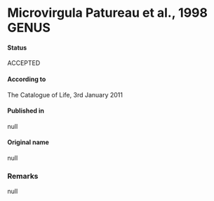 # Microvirgula Patureau et al., 1998 GENUS

#### Status
ACCEPTED

#### According to
The Catalogue of Life, 3rd January 2011

#### Published in
null

#### Original name
null

### Remarks
null
